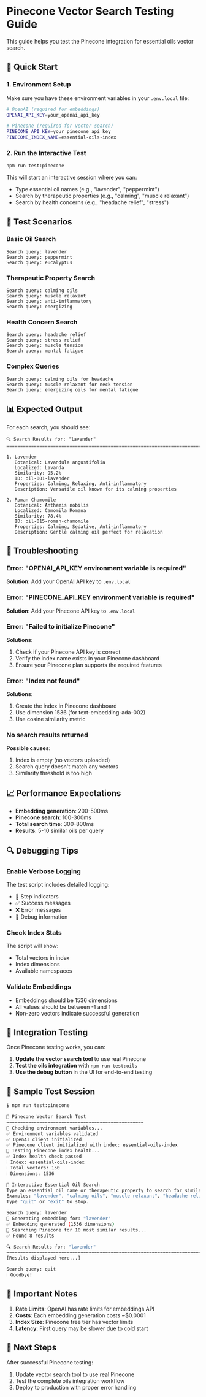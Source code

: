 # Pinecone Vector Search Testing Guide

This guide helps you test the Pinecone integration for essential oils vector search.

## 🚀 Quick Start

### 1. Environment Setup

Make sure you have these environment variables in your `.env.local` file:

```bash
# OpenAI (required for embeddings)
OPENAI_API_KEY=your_openai_api_key

# Pinecone (required for vector search)
PINECONE_API_KEY=your_pinecone_api_key
PINECONE_INDEX_NAME=essential-oils-index
```

### 2. Run the Interactive Test

```bash
npm run test:pinecone
```

This will start an interactive session where you can:
- Type essential oil names (e.g., "lavender", "peppermint")
- Search by therapeutic properties (e.g., "calming", "muscle relaxant")
- Search by health concerns (e.g., "headache relief", "stress")

## 🧪 Test Scenarios

### Basic Oil Search
```
Search query: lavender
Search query: peppermint
Search query: eucalyptus
```

### Therapeutic Property Search
```
Search query: calming oils
Search query: muscle relaxant
Search query: anti-inflammatory
Search query: energizing
```

### Health Concern Search
```
Search query: headache relief
Search query: stress relief
Search query: muscle tension
Search query: mental fatigue
```

### Complex Queries
```
Search query: calming oils for headache
Search query: muscle relaxant for neck tension
Search query: energizing oils for mental fatigue
```

## 📊 Expected Output

For each search, you should see:

```
🔍 Search Results for: "lavender"
================================================================================

1. Lavender
   Botanical: Lavandula angustifolia
   Localized: Lavanda
   Similarity: 95.2%
   ID: oil-001-lavender
   Properties: Calming, Relaxing, Anti-inflammatory
   Description: Versatile oil known for its calming properties

2. Roman Chamomile
   Botanical: Anthemis nobilis
   Localized: Camomila Romana
   Similarity: 78.4%
   ID: oil-015-roman-chamomile
   Properties: Calming, Sedative, Anti-inflammatory
   Description: Gentle calming oil perfect for relaxation
```

## 🔧 Troubleshooting

### Error: "OPENAI_API_KEY environment variable is required"
**Solution**: Add your OpenAI API key to `.env.local`

### Error: "PINECONE_API_KEY environment variable is required"
**Solution**: Add your Pinecone API key to `.env.local`

### Error: "Failed to initialize Pinecone"
**Solutions**:
1. Check if your Pinecone API key is correct
2. Verify the index name exists in your Pinecone dashboard
3. Ensure your Pinecone plan supports the required features

### Error: "Index not found"
**Solutions**:
1. Create the index in Pinecone dashboard
2. Use dimension 1536 (for text-embedding-ada-002)
3. Use cosine similarity metric

### No search results returned
**Possible causes**:
1. Index is empty (no vectors uploaded)
2. Search query doesn't match any vectors
3. Similarity threshold is too high

## 📈 Performance Expectations

- **Embedding generation**: 200-500ms
- **Pinecone search**: 100-300ms
- **Total search time**: 300-800ms
- **Results**: 5-10 similar oils per query

## 🔍 Debugging Tips

### Enable Verbose Logging
The test script includes detailed logging:
- 🔄 Step indicators
- ✅ Success messages
- ❌ Error messages
- 🐛 Debug information

### Check Index Stats
The script will show:
- Total vectors in index
- Index dimensions
- Available namespaces

### Validate Embeddings
- Embeddings should be 1536 dimensions
- All values should be between -1 and 1
- Non-zero vectors indicate successful generation

## 🎯 Integration Testing

Once Pinecone testing works, you can:

1. **Update the vector search tool** to use real Pinecone
2. **Test the oils integration** with `npm run test:oils`
3. **Use the debug button** in the UI for end-to-end testing

## 📝 Sample Test Session

```bash
$ npm run test:pinecone

🧪 Pinecone Vector Search Test
==================================================
🔄 Checking environment variables...
✅ Environment variables validated
✅ OpenAI client initialized
✅ Pinecone client initialized with index: essential-oils-index
🔄 Testing Pinecone index health...
✅ Index health check passed
ℹ Index: essential-oils-index
ℹ Total vectors: 150
ℹ Dimensions: 1536

🌿 Interactive Essential Oil Search
Type an essential oil name or therapeutic property to search for similar oils.
Examples: "lavender", "calming oils", "muscle relaxant", "headache relief"
Type "quit" or "exit" to stop.

Search query: lavender
🔄 Generating embedding for: "lavender"
✅ Embedding generated (1536 dimensions)
🔄 Searching Pinecone for 10 most similar results...
✅ Found 8 results

🔍 Search Results for: "lavender"
================================================================================
[Results displayed here...]

Search query: quit
ℹ Goodbye!
```

## 🚨 Important Notes

1. **Rate Limits**: OpenAI has rate limits for embeddings API
2. **Costs**: Each embedding generation costs ~$0.0001
3. **Index Size**: Pinecone free tier has vector limits
4. **Latency**: First query may be slower due to cold start

## 🔗 Next Steps

After successful Pinecone testing:
1. Update vector search tool to use real Pinecone
2. Test the complete oils integration workflow
3. Deploy to production with proper error handling
